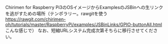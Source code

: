 Chirimen for Raspberry Pi3のOSイメージからExamplesのJSBinへの生リンクを逃がすための場所（テンポラリー。rawgitを使う https://rawgit.com/chirimen-oh/tutorials/master/RaspberryPi/examples/JSBinLinks/GPIO-buttonAll.html こんな感じで）
なお、短縮URLシステム完成次第そちらに移行させてください。
